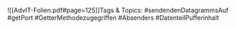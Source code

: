 
![[AdvIT-Folien.pdf#page=125]]Tags & Topics:
   #sendendenDatagrammsAuf
   #getPort
   #GetterMethodezugegriffen
   #Absenders
   #DatenteilPufferinhalt